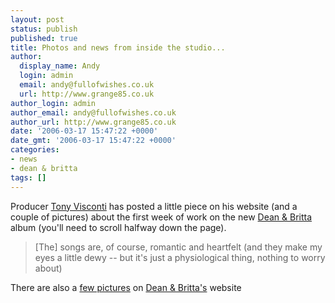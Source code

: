 ```yaml
---
layout: post
status: publish
published: true
title: Photos and news from inside the studio...
author:
  display_name: Andy
  login: admin
  email: andy@fullofwishes.co.uk
  url: http://www.grange85.co.uk
author_login: admin
author_email: andy@fullofwishes.co.uk
author_url: http://www.grange85.co.uk
date: '2006-03-17 15:47:22 +0000'
date_gmt: '2006-03-17 15:47:22 +0000'
categories:
- news
- dean & britta
tags: []
---
```

<p>Producer <a href="http://www.tonyvisconti.com">Tony Visconti</a> has posted a <span class="removed_link" title="http://www.tonyvisconti.com/news/main.htm">little piece on his website</span> (and a couple of pictures) about the first week of work on the new <a href="http://www.deanandbritta.com">Dean & Britta</a> album (you'll need to scroll halfway down the page).</p>
<blockquote><p>[The] songs are, of course, romantic and heartfelt (and they make my eyes a little dewy -- but it's just a physiological thing, nothing to worry about)</p></blockquote>
<p>There are also a <a href="http://www.deanandbritta.com/photos.php">few pictures</a> on <a href="http://www.deanandbritta.com">Dean & Britta's</a> website<br />
